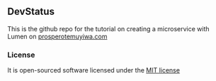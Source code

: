 ## DevStatus

This is the github repo for the tutorial on creating a microservice with Lumen on [prosperotemuyiwa.com](http://prosperotemuyiwa.com)


### License

It is open-sourced software licensed under the [MIT license](http://opensource.org/licenses/MIT)

